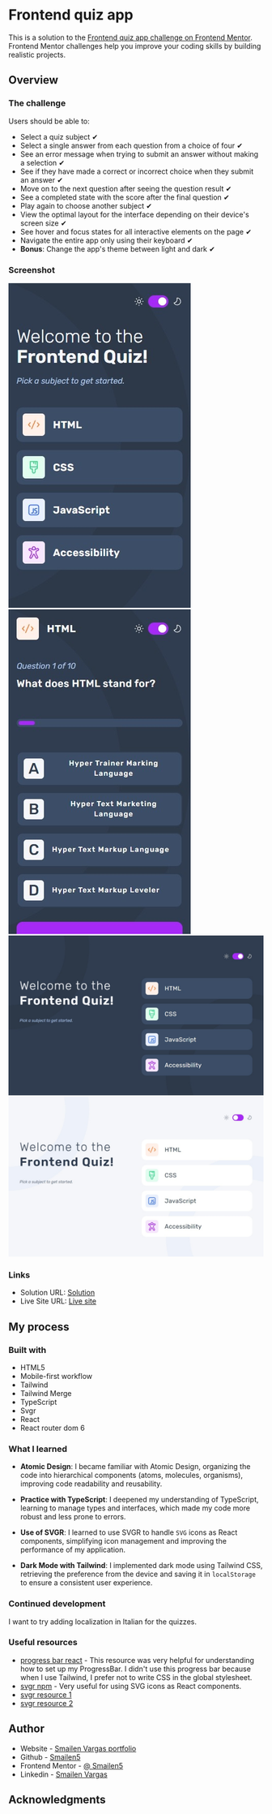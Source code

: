 # Frontend quiz app

This is a solution to the [Frontend quiz app challenge on Frontend Mentor](https://www.frontendmentor.io/challenges/frontend-quiz-app-BE7xkzXQnU). Frontend Mentor challenges help you improve your coding skills by building realistic projects.

## Overview

### The challenge

Users should be able to:

- Select a quiz subject ✔
- Select a single answer from each question from a choice of four ✔
- See an error message when trying to submit an answer without making a selection ✔
- See if they have made a correct or incorrect choice when they submit an answer ✔
- Move on to the next question after seeing the question result ✔
- See a completed state with the score after the final question ✔
- Play again to choose another subject ✔
- View the optimal layout for the interface depending on their device's screen size ✔
- See hover and focus states for all interactive elements on the page ✔
- Navigate the entire app only using their keyboard ✔
- **Bonus**: Change the app's theme between light and dark ✔

### Screenshot

![smartphone](./screenshot/smartphone.jpeg)
![smartphone](./screenshot/smartphone%20quiz.jpeg)
![desktop](./screenshot/desktop%20dark.jpeg)
![desktop](./screenshot/desktop%20ligth.jpeg)

### Links

- Solution URL: [Solution](https://github.com/Smailen5/Frontend-Mentor-Challenge/tree/main/frontend-quiz-app)
- Live Site URL: [Live site](https://bejewelled-creponne-01b996.netlify.app/)

## My process

### Built with

- HTML5
- Mobile-first workflow
- Tailwind
- Tailwind Merge
- TypeScript
- Svgr
- React
- React router dom 6

### What I learned

- **Atomic Design**: I became familiar with Atomic Design, organizing the code into hierarchical components (atoms, molecules, organisms), improving code readability and reusability.

- **Practice with TypeScript**: I deepened my understanding of TypeScript, learning to manage types and interfaces, which made my code more robust and less prone to errors.

- **Use of SVGR**: I learned to use SVGR to handle `SVG` icons as React components, simplifying icon management and improving the performance of my application.

- **Dark Mode with Tailwind**: I implemented dark mode using Tailwind CSS, retrieving the preference from the device and saving it in `localStorage` to ensure a consistent user experience.

### Continued development

I want to try adding localization in Italian for the quizzes.

### Useful resources

- [progress bar react](https://react.dev/reference/react-dom/components/progress) - This resource was very helpful for understanding how to set up my ProgressBar. I didn't use this progress bar because when I use Tailwind, I prefer not to write CSS in the global stylesheet.
- [svgr npm](https://www.npmjs.com/package/vite-plugin-svgr) - Very useful for using SVG icons as React components.
- [svgr resource 1](https://medium.com/@praizjosh/how-to-import-svg-files-as-react-components-in-vite-97d6e1f2c046)
- [svgr resource 2](https://stackoverflow.com/questions/77280652/vite-plugin-svgr-does-not-working-in-vite-react-and-TypeScript)

## Author

- Website - [Smailen Vargas portfolio](https://smailenvargas.com/)
- Github - [Smailen5](https://github.com/Smailen5)
- Frontend Mentor - [@ Smailen5](https://www.frontendmentor.io/profile/Smailen5)
- Linkedin - [Smailen Vargas](https://www.linkedin.com/in/smailen-vargas/)

## Acknowledgments
